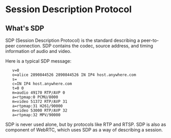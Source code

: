 # Session Description Protocol

## What's SDP

SDP (Session Description Protocol) is the standard describing a peer-to-peer connection. SDP contains the codec, source address, and timing information of audio and video.

Here is a typical SDP message:
```
   v=0
   o=alice 2890844526 2890844526 IN IP4 host.anywhere.com
   s=
   c=IN IP4 host.anywhere.com
   t=0 0
   m=audio 49170 RTP/AVP 0
   a=rtpmap:0 PCMU/8000
   m=video 51372 RTP/AVP 31
   a=rtpmap:31 H261/90000
   m=video 53000 RTP/AVP 32
   a=rtpmap:32 MPV/90000
```
SDP is never used alone, but by protocols like RTP and RTSP. SDP is also as component of WebRTC, which uses SDP as a way of describing a session.
